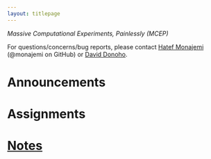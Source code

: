 ```yaml
---
layout: titlepage
---
```


*Massive Computational Experiments, Painlessly (MCEP)*

For questions/concerns/bug reports, please contact [Hatef Monajemi](http://web.stanford.edu/~monajemi/) (@monajemi on GitHub) or [David Donoho](https://profiles.stanford.edu/david-donoho).


# [](#announcements)Announcements

# [](#hw)Assignments

# [Notes](notes)


